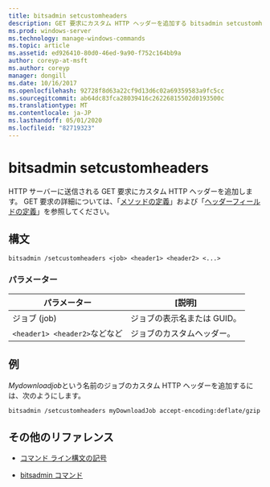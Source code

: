 ```yaml
---
title: bitsadmin setcustomheaders
description: GET 要求にカスタム HTTP ヘッダーを追加する bitsadmin setcustomheaders コマンドのリファレンストピックです。
ms.prod: windows-server
ms.technology: manage-windows-commands
ms.topic: article
ms.assetid: ed926410-80d0-46ed-9a90-f752c164bb9a
author: coreyp-at-msft
ms.author: coreyp
manager: dongill
ms.date: 10/16/2017
ms.openlocfilehash: 92728f8d63a22cf9d13d6c02a69359583a9fc5cc
ms.sourcegitcommit: ab64dc83fca28039416c26226815502d0193500c
ms.translationtype: MT
ms.contentlocale: ja-JP
ms.lasthandoff: 05/01/2020
ms.locfileid: "82719323"
---
```

# <a name="bitsadmin-setcustomheaders"></a>bitsadmin setcustomheaders

HTTP サーバーに送信される GET 要求にカスタム HTTP ヘッダーを追加します。 GET 要求の詳細については、「[メソッドの定義](https://www.w3.org/Protocols/rfc2616/rfc2616-sec9.html#sec9.3)」および「[ヘッダーフィールドの定義](https://www.w3.org/Protocols/rfc2616/rfc2616-sec14.html)」を参照してください。

## <a name="syntax"></a>構文

```
bitsadmin /setcustomheaders <job> <header1> <header2> <...>
```

### <a name="parameters"></a>パラメーター

| パラメーター | [説明] |
| --------- | ----------- |
| ジョブ (job) | ジョブの表示名または GUID。 |
| `<header1> <header2>`などなど | ジョブのカスタムヘッダー。 |

## <a name="examples"></a>例

*Mydownloadjob*という名前のジョブのカスタム HTTP ヘッダーを追加するには、次のようにします。

```
bitsadmin /setcustomheaders myDownloadJob accept-encoding:deflate/gzip
```

## <a name="additional-references"></a>その他のリファレンス

- [コマンド ライン構文の記号](command-line-syntax-key.md)

- [bitsadmin コマンド](bitsadmin.md)
